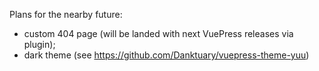 Plans for the nearby future:

- custom 404 page (will be landed with next VuePress releases via plugin);
- dark theme (see https://github.com/Danktuary/vuepress-theme-yuu)